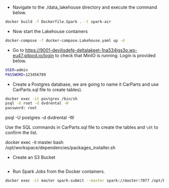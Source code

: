 


* Navigate to the ./data_lakehouse directory and execute the command below.

```BASH
docker build -f Dockerfile.Spark . -t spark-air
```

* Now start the Lakehouse containers
```BASH
docker-compose -f docker-compose.Lakehouse.yaml up -d
```

* Go to https://9001-devilisdefe-deltalakeet-1na534igs3o.ws-eu47.gitpod.io/login to check that MinIO is running. Login is provided below.

```BASH
USER=admin
PASSWORD=123456789
```

* Create a Postgres database, we are going to name it CarParts and use CarParts.sql file to create tables).
```BASH
docker exec -it postgres /bin/sh
psql -U root -d dvdrental -W
password: root
```

psql -U postgres -d dvdrental -W


Use the SQL commands in CarParts.sql file to create the tables and `\dt` to confirm the list. 

docker exec -it master bash /opt/workspace/dependencies/packages_installer.sh 


* Create an S3 Bucket
```

```

* Run Spark Jobs from the Docker containers.
```BASH
docker exec -it master spark-submit --master spark://master:7077 /opt/bitnami/spark/data_warehousing_script.py
```

